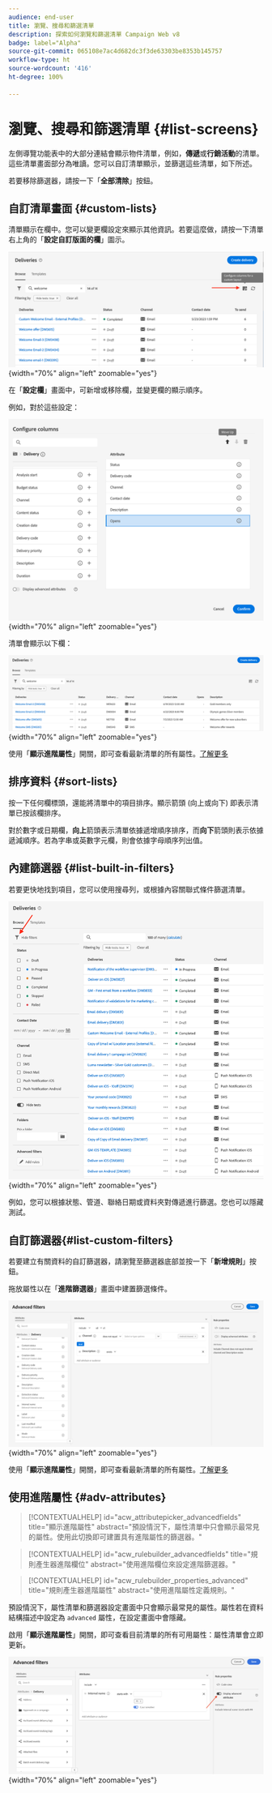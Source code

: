 ```yaml
---
audience: end-user
title: 瀏覽、搜尋和篩選清單
description: 探索如何瀏覽和篩選清單 Campaign Web v8
badge: label="Alpha"
source-git-commit: 065108e7ac4d682dc3f3de63303be8353b145757
workflow-type: ht
source-wordcount: '416'
ht-degree: 100%

---
```



# 瀏覽、搜尋和篩選清單 {#list-screens}

左側導覽功能表中的大部分連結會顯示物件清單，例如，**傳遞**&#x200B;或&#x200B;**行銷活動**&#x200B;的清單。這些清單畫面部分為唯讀。您可以自訂清單顯示，並篩選這些清單，如下所述。

若要移除篩選器，請按一下「**全部清除**」按鈕。

## 自訂清單畫面 {#custom-lists}

清單顯示在欄中。您可以變更欄設定來顯示其他資訊。若要這麼做，請按一下清單右上角的「**設定自訂版面的欄**」圖示。

![](assets/config-columns.png){width="70%" align="left" zoomable="yes"}

在「**設定欄**」畫面中，可新增或移除欄，並變更欄的顯示順序。

例如，對於這些設定：

![](assets/columns.png){width="70%" align="left" zoomable="yes"}

清單會顯示以下欄：

![](assets/column-sample.png){width="70%" align="left" zoomable="yes"}

使用「**顯示進階屬性**」開關，即可查看最新清單的所有屬性。[了解更多](#adv-attributes)

## 排序資料 {#sort-lists}

按一下任何欄標頭，還能將清單中的項目排序。顯示箭頭 (向上或向下) 即表示清單已按該欄排序。

對於數字或日期欄，**向上**&#x200B;箭頭表示清單依據遞增順序排序，而&#x200B;**向下**&#x200B;箭頭則表示依據遞減順序。若為字串或英數字元欄，則會依據字母順序列出值。

## 內建篩選器 {#list-built-in-filters}

若要更快地找到項目，您可以使用搜尋列，或根據內容關聯式條件篩選清單。

![](assets/filter.png){width="70%" align="left" zoomable="yes"}

例如，您可以根據狀態、管道、聯絡日期或資料夾對傳遞進行篩選。您也可以隱藏測試。

## 自訂篩選器{#list-custom-filters}

若要建立有關資料的自訂篩選器，請瀏覽至篩選器底部並按一下「**新增規則**」按鈕。

拖放屬性以在「**進階篩選器**」畫面中建置篩選條件。

![](assets/custom-filter.png){width="70%" align="left" zoomable="yes"}

使用「**顯示進階屬性**」開關，即可查看最新清單的所有屬性。[了解更多](#adv-attributes)

## 使用進階屬性 {#adv-attributes}

>[!CONTEXTUALHELP]
>id="acw_attributepicker_advancedfields"
>title="顯示進階屬性"
>abstract="預設情況下，屬性清單中只會顯示最常見的屬性。使用此切換即可建置具有進階屬性的篩選器。"

>[!CONTEXTUALHELP]
>id="acw_rulebuilder_advancedfields"
>title="規則產生器進階欄位"
>abstract="使用進階欄位來設定進階篩選器。"

>[!CONTEXTUALHELP]
>id="acw_rulebuilder_properties_advanced"
>title="規則產生器進階屬性"
>abstract="使用進階屬性定義規則。"


預設情況下，屬性清單和篩選器設定畫面中只會顯示最常見的屬性。屬性若在資料結構描述中設定為 `advanced` 屬性，在設定畫面中會隱藏。

啟用「**顯示進階屬性**」開關，即可查看目前清單的所有可用屬性：屬性清單會立即更新。


![](assets/adv-toggle.png){width="70%" align="left" zoomable="yes"}
